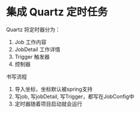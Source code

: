 # 集成 Quartz 定时任务

Quartz 将定时器分为：
1. Job 工作内容
2. JobDetail 工作详情
3. Trigger 触发器
4. 控制器

书写流程

1. 导入坐标，坐标默认被spring支持
2. 写job, 写jobDetail, 写Trigger，都写在JobConfig中
3. 定时器随着项目启动就会运行